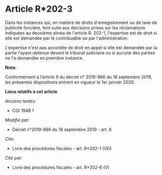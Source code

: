 # Article R*202-3

Dans les instances qui, en matière de droits d'enregistrement ou de taxe de publicité foncière, font suite aux décisions
prises sur les réclamations indiquées au deuxième alinéa de l'article R. 202-1, l'expertise est de droit si elle est demandée
par le contribuable ou par l'administration. 

L'expertise n'est pas accordée de droit en appel si elle est demandée par la partie l'ayant obtenue devant le   tribunal
judiciaire ou si aucune des parties ne l'a demandée en première instance.

**Nota:**

Conformément à l’article 9 du décret n° 2019-966 du 18 septembre 2019, les présentes dispositions entrent en vigueur le 1er
janvier 2020.

**Liens relatifs à cet article**

_Anciens textes_:

  - CGI 1948 1

_Modifié par_:

  - Décret n°2019-966 du 18 septembre 2019 - art. 8

_Cite_:

  - Livre des procédures fiscales - art. R*202-1 (VD)

_Cité par_:

  - Livre des procédures fiscales - art. R*202-6 (V)

